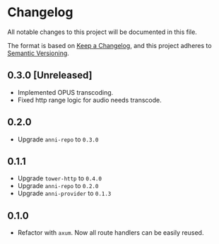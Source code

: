 # Changelog

All notable changes to this project will be documented in this file.

The format is based on [Keep a Changelog](https://keepachangelog.com/en/1.0.0/),
and this project adheres to [Semantic Versioning](https://semver.org/spec/v2.0.0.html).

## 0.3.0 [Unreleased]

- Implemented OPUS transcoding.
- Fixed http range logic for audio needs transcode.

## 0.2.0

- Upgrade `anni-repo` to `0.3.0`

## 0.1.1

- Upgrade `tower-http` to `0.4.0`
- Upgrade `anni-repo` to `0.2.0`
- Upgrade `anni-provider` to `0.1.3`

## 0.1.0

- Refactor with `axum`. Now all route handlers can be easily reused.
